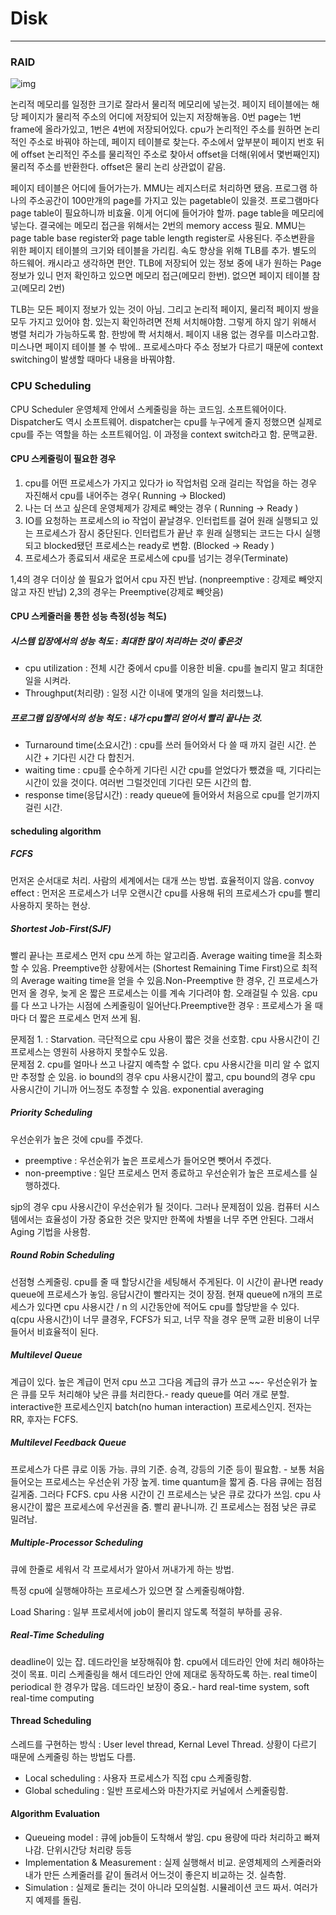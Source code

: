 # Disk
* * *
### RAID

 ![img](https://lh5.googleusercontent.com/PCKovkDHBKjR-f26p8W5580EgY2MlxvNdlNFdegkT5_h9JKFY5HMjHV8kfXhIjUFBDKCXqFYHbhP_oZJldJczeg_4rPpVPVIh0kzstq4NdZg3EUT1iwl22np7Ww11BcLsv-z-HOO)       

 논리적 메모리를 일정한 크기로 잘라서 물리적 메모리에 넣는것. 페이지 테이블에는 해당 페이지가 물리적 주소의 어디에 저장되어 있는지 저장해놓음. 0번 page는 1번 frame에 올라가있고, 1번은 4번에 저장되어있다. cpu가 논리적인 주소를 원하면 논리적인 주소로 바꿔야 하는데, 페이지 테이블로 찾는다. 주소에서 앞부분이 페이지 번호 뒤에 offset 논리적인 주소를 물리적인 주소로 찾아서 offset을 더해(위에서 몇번째인지) 물리적 주소를 반환한다. offset은 물리 논리 상관없이 같음. 

 페이지 테이블은 어디에 들어가는가. MMU는 레지스터로 처리하면 됐음. 프로그램 하나의 주소공간이 100만개의 page를 가지고 있는 pagetable이 있을것. 프로그램마다 page table이 필요하니까 비효율. 이게 어디에 들어가야 할까. page table을 메모리에 넣는다. 결국에는 메모리 접근을 위해서는 2번의 memory access 필요.  MMU는 page table base register와 page table length register로 사용된다. 주소변환을 위한 페이지 테이블의 크기와 테이블을 가리킴. 속도 향상을 위해 TLB를 추가. 별도의 하드웨어. 캐시라고 생각하면 편안. TLB에 저장되어 있는 정보 중에 내가 원하는 Page 정보가 있니 먼저 확인하고 있으면 메모리 접근(메모리 한번). 없으면 페이지 테이블 참고(메모리 2번) 

 TLB는 모든 페이지 정보가 있는 것이 아님. 그리고 논리적 페이지, 물리적 페이지 쌍을 모두 가지고 있어야 함. 있는지 확인하려면 전체 서치해야함. 그렇게 하지 않기 위해서 병렬 처리가 가능하도록 함. 한방에 쫙 서치해서. 페이지 내용 없는 경우를 미스라고함. 미스나면 페이지 테이블 볼 수 밖에.. 프로세스마다 주소 정보가 다르기 때문에 context switching이 발생할 때마다 내용을 바꿔야함. 

### CPU Scheduling

 CPU Scheduler 운영체제 안에서 스케줄링을 하는 코드임. 소프트웨어이다. Dispatcher도 역시 소프트웨어. dispatcher는 cpu를 누구에게 줄지 정했으면 실제로 cpu를 주는 역할을 하는 소프트웨어임. 이 과정을 context switch라고 함. 문맥교환.

#### CPU 스케줄링이 필요한 경우 

1. cpu를 어떤 프로세스가 가지고 있다가 io 작업처럼 오래 걸리는 작업을 하는 경우 자진해서 cpu를 내어주는 경우( Running -> Blocked)
2. 나는 더 쓰고 싶은데 운영체제가 강제로 빼앗는 경우 ( Running -> Ready )
3. IO를 요청하는 프로세스의 io 작업이 끝날경우. 인터럽트를 걸어 원래 실행되고 있는 프로세스가 잠시 중단된다. 인터럽트가 끝난 후 원래 실행되는 코드는 다시 실행되고 blocked됐던 프로세스는 ready로 변함. (Blocked -> Ready ) 
4. 프로세스가 종료되서 새로운 프로세스에 cpu를 넘기는 경우(Terminate)

 1,4의 경우 더이상 쓸 필요가 없어서 cpu 자진 반납. (nonpreemptive : 강제로 빼앗지 않고 자진 반납)
 2,3의 경우는 Preemptive(강제로 빼앗음)

#### CPU 스케줄러을 통한 성능 측정(성능 척도)

##### 시스템 입장에서의 성능 척도 : 최대한 많이 처리하는 것이 좋은것

- cpu utilization : 전체 시간 중에서 cpu를 이용한 비율. cpu를 놀리지 말고 최대한 일을 시켜라.
- Throughput(처리량) : 일정 시간 이내에 몇개의 일을 처리했느냐. 

##### 프로그램 입장에서의 성능 척도  : 내가 cpu빨리 얻어서 빨리 끝나는 것.

- Turnaround time(소요시간) : cpu를 쓰러 들어와서 다 쓸 때 까지 걸린 시간. 쓴 시간 + 기다린 시간 다 합친거.
- waiting time : cpu를 순수하게 기다린 시간 cpu를 얻었다가 뺐겼을 때, 기다리는 시간이 있을 것이다. 여러번 그럴것인데 기다린 모든 시간의 합.
- response time(응답시간) : ready queue에 들어와서 처음으로 cpu를 얻기까지 걸린 시간.

#### scheduling algorithm

##### FCFS

 먼저온 순서대로 처리. 사람의 세계에서는 대개 쓰는 방법. 효율적이지 않음.   convoy effect : 먼저온 프로세스가 너무 오랜시간 cpu를 사용해 뒤의 프로세스가 cpu를 빨리 사용하지 못하는 현상.

##### Shortest Job-First(SJF)

 빨리 끝나는 프로세스 먼저 cpu 쓰게 하는 알고리즘. Average waiting time을 최소화 할 수 있음. Preemptive한 상황에서는 (Shortest Remaining Time First)으로 최적의 Average waiting time을 얻을 수 있음.Non-Preemptive 한 경우, 긴 프로세스가 먼저 올 경우, 늦게 온 짧은 프로세스는 이를 계속 기다려야 함. 오래걸릴 수 있음. cpu를 다 쓰고 나가는 시점에 스케줄링이 일어난다.Preemptive한 경우 : 프로세스가 올 때마다 더 짧은 프로세스 먼저 쓰게 됨. 

 문제점 1. : Starvation. 극단적으로 cpu 사용이 짧은 것을 선호함. cpu 사용시간이 긴 프로세스는 영원히 사용하지 못할수도 있음.   
 문제점 2. cpu를 얼마나 쓰고 나갈지 예측할 수 없다. cpu 사용시간을 미리 알 수 없지만 추정할 순 있음. io bound의 경우 cpu 사용시간이 짧고, cpu bound의 경우 cpu 사용시간이 기니까 어느정도 추정할 수 있음. exponential averaging

##### Priority Scheduling

 우선순위가 높은 것에 cpu를 주겠다.  

- preemptive : 우선순위가 높은 프로세스가 들어오면 뺏어서 주겠다.  
- non-preemptive : 일단 프로세스 먼저 종료하고 우선순위가 높은 프로세스를 실행하겠다.  

 sjp의 경우 cpu 사용시간이 우선순위가 될 것이다. 그러나 문제점이 있음. 컴퓨터 시스템에서는 효율성이 가장 중요한 것은 맞지만 한쪽에 차별을 너무 주면 안된다. 그래서 Aging 기법을 사용함.

##### Round Robin Scheduling

 선점형 스케줄링. cpu를 줄 때 할당시간을 세팅해서 주게된다. 이 시간이 끝나면 ready queue에 프로세스가 놓임. 응답시간이 빨라지는 것이 장점. 현재 queue에 n개의 프로세스가 있다면 cpu 사용시간 / n 의 시간동안에 적어도 cpu를 할당받을 수 있다. q(cpu 사용시간)이 너무 클경우, FCFS가 되고, 너무 작을 경우 문맥 교환 비용이 너무 들어서 비효율적이 된다.

##### Multilevel Queue

 계급이 있다. 높은 계급이 먼저 cpu 쓰고 그다음 계급의 큐가 쓰고 ~~- 우선순위가 높은 큐를 모두 처리해야 낮은 큐를 처리한다.- ready queue를 여러 개로 분할. interactive한 프로세스인지 batch(no human interaction) 프로세스인지. 전자는 RR, 후자는 FCFS.

##### Multilevel Feedback Queue

 프로세스가 다른 큐로 이동 가능. 큐의 기준. 승격, 강등의 기준 등이 필요함. - 보통 처음들어오는 프로세스는 우선순위 가장 높게. time quantum을 짧게 줌. 다음 큐에는 점점 길게줌. 그러다 FCFS. cpu 사용 시간이 긴 프로세스는 낮은 큐로 갔다가 쓰임. cpu 사용시간이 짧은 프로세스에 우선권을 줌. 빨리 끝나니까. 긴 프로세스는 점점 낮은 큐로 밀려남. 

##### Multiple-Processor Scheduling

 큐에 한줄로 세워서 각 프로세서가 알아서 꺼내가게 하는 방법.

 특정 cpu에 실행해야하는 프로세스가 있으면 잘 스케줄링해야함. 

 Load Sharing : 일부 프로세서에 job이 몰리지 않도록 적절히 부하를 공유. 

##### Real-Time Scheduling

 deadline이 있는 잡. 데드라인을 보장해줘야 함. cpu에서 데드라인 안에 처리 해야하는 것이 목표. 미리 스케줄링을 해서 데드라인 안에 제대로 동작하도록 하는. real time이 periodical 한 경우가 많음. 데드라인 보장이 중요.- hard real-time system, soft real-time computing

#### Thread Scheduling

 스레드를 구현하는 방식 : User level thread, Kernal Level Thread. 상황이 다르기 때문에 스케줄링 하는 방법도 다름. 

- Local scheduling : 사용자 프로세스가 직접 cpu 스케줄링함. 
- Global scheduling : 일반 프로세스와 마찬가지로 커널에서 스케줄링함.

#### Algorithm Evaluation

- Queueing model : 큐에 job들이 도착해서 쌓임. cpu 용량에 따라 처리하고 빠져나감. 단위시간당 처리량 등등
- Implementation & Measurement : 실제 실행해서 비교. 운영체제의 스케줄러와 내가 만든 스케줄러를 같이 돌려서 어느것이 좋은지 비교하는 것. 실측함.
- Simulation : 실제로 돌리는 것이 아니라 모의실험. 시뮬레이션 코드 짜서. 여러가지 예제를 돌림.